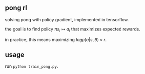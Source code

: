 ## pong rl
solving pong with policy gradient, implemented in tensorflow.

the goal is to find policy $\pi s_i \mapsto a_i$ that maximizes expected rewards.

in practice, this means maximizing $log p(a|s, \theta) \times r$.

## usage
run `python train_pong.py`. 
